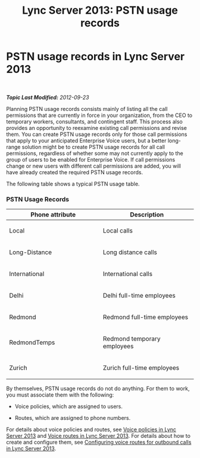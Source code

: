 ﻿---
title: 'Lync Server 2013: PSTN usage records'
TOCTitle: PSTN usage records
ms:assetid: b5f624aa-abe8-455b-a8e3-c228be230463
ms:mtpsurl: https://technet.microsoft.com/en-us/library/Gg412878(v=OCS.15)
ms:contentKeyID: 48185188
ms.date: 07/23/2014
mtps_version: v=OCS.15
---

<div data-xmlns="http://www.w3.org/1999/xhtml">

<div class="topic" data-xmlns="http://www.w3.org/1999/xhtml" data-msxsl="urn:schemas-microsoft-com:xslt" data-cs="http://msdn.microsoft.com/en-us/">

<div data-asp="http://msdn2.microsoft.com/asp">

# PSTN usage records in Lync Server 2013

</div>

<div id="mainSection">

<div id="mainBody">

<span> </span>

_**Topic Last Modified:** 2012-09-23_

Planning PSTN usage records consists mainly of listing all the call permissions that are currently in force in your organization, from the CEO to temporary workers, consultants, and contingent staff. This process also provides an opportunity to reexamine existing call permissions and revise them. You can create PSTN usage records only for those call permissions that apply to your anticipated Enterprise Voice users, but a better long-range solution might be to create PSTN usage records for all call permissions, regardless of whether some may not currently apply to the group of users to be enabled for Enterprise Voice. If call permissions change or new users with different call permissions are added, you will have already created the required PSTN usage records.

The following table shows a typical PSTN usage table.

### PSTN Usage Records

<table>
<colgroup>
<col style="width: 50%" />
<col style="width: 50%" />
</colgroup>
<thead>
<tr class="header">
<th>Phone attribute</th>
<th>Description</th>
</tr>
</thead>
<tbody>
<tr class="odd">
<td><p>Local</p></td>
<td><p>Local calls</p></td>
</tr>
<tr class="even">
<td><p>Long-Distance</p></td>
<td><p>Long distance calls</p></td>
</tr>
<tr class="odd">
<td><p>International</p></td>
<td><p>International calls</p></td>
</tr>
<tr class="even">
<td><p>Delhi</p></td>
<td><p>Delhi full-time employees</p></td>
</tr>
<tr class="odd">
<td><p>Redmond</p></td>
<td><p>Redmond full-time employees</p></td>
</tr>
<tr class="even">
<td><p>RedmondTemps</p></td>
<td><p>Redmond temporary employees</p></td>
</tr>
<tr class="odd">
<td><p>Zurich</p></td>
<td><p>Zurich full-time employees</p></td>
</tr>
</tbody>
</table>


By themselves, PSTN usage records do not do anything. For them to work, you must associate them with the following:

  - Voice policies, which are assigned to users.

  - Routes, which are assigned to phone numbers.

For details about voice policies and routes, see [Voice policies in Lync Server 2013](lync-server-2013-voice-policies.md) and [Voice routes in Lync Server 2013](lync-server-2013-voice-routes.md). For details about how to create and configure them, see [Configuring voice routes for outbound calls in Lync Server 2013](lync-server-2013-configuring-voice-routes-for-outbound-calls.md).

</div>

<span> </span>

</div>

</div>

</div>

